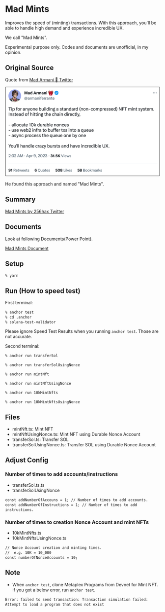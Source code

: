 # Mad Mints
Improves the speed of (minting) transactions. With this approach, you'll be able to handle high demand and experience incredible UX.  

We call "Mad Mints".  

Experimental purpose only. Codes and documents are unofficial, in my opinion.

## Original Source
Quote from [Mad Armani 🎒 Twitter](https://twitter.com/armaniferrante/status/1644755048436736001)

![Tweet](https://github.com/256hax/mad-mints/blob/main/docs/screenshot/armani-tweet.png?raw=true)

He found this approach and named "Mad Mints".

## Summary
[Mad Mints by 256hax Twitter](https://twitter.com/256hax/status/1661189677406208001)

## Documents
Look at following Documents(Power Point).

[Mad Mints Document](https://github.com/256hax/mad-mints/blob/main/docs/Mad-Mints.pptx)

## Setup
```
% yarn
```

## Run (How to speed test)
First terminal:
```
% anchor test
% cd .anchor
% solana-test-validator
```

Please ignore Speed Test Results when you running `anchor test`. Those are not accurate.

Second terminal:
```
% anchor run transferSol
```

```
% anchor run transferSolUsingNonce
```

```
% anchor run mintNft
```

```
% anchor run mintNftUsingNonce
```

```
% anchor run 10kMintNfts
```

```
% anchor run 10kMintNftsUsingNonce
```

## Files
- mintNft.ts: Mint NFT
- mintNftUsingNonce.ts: Mint NFT using Durable Nonce Account
- transferSol.ts: Transfer SOL
- transferSolUsingNonce.ts: Transfer SOL using Durable Nonce Account

## Adjust Config
### Number of times to add accounts/instructions
- transferSol.ts.ts
- transferSolUsingNonce

```
const addNumberOfAccouns = 1; // Number of times to add accounts.
const addNumberOfInstructions = 1; // Number of times to add instructions.
```

### Number of times to creation Nonce Account and mint NFTs
- 10kMintNfts.ts
- 10kMintNftsUsingNonce.ts

```
// Nonce Account creation and minting times.
//  e.g. 10K = 10_000
const numberOfNonceAccounts = 10;
```

## Note
- When `anchor test`, clone Metaplex Programs from Devnet for Mint NFT. If you got a below error, run `anchor test`.
```
Error: failed to send transaction: Transaction simulation failed: Attempt to load a program that does not exist
```